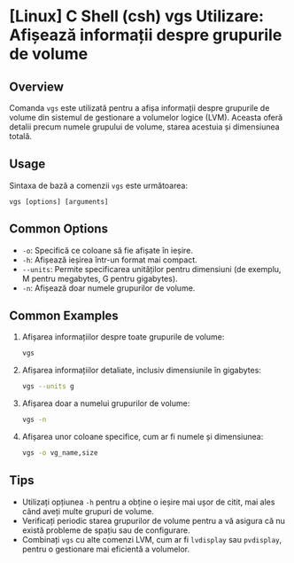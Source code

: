 # [Linux] C Shell (csh) vgs Utilizare: Afișează informații despre grupurile de volume

## Overview
Comanda `vgs` este utilizată pentru a afișa informații despre grupurile de volume din sistemul de gestionare a volumelor logice (LVM). Aceasta oferă detalii precum numele grupului de volume, starea acestuia și dimensiunea totală.

## Usage
Sintaxa de bază a comenzii `vgs` este următoarea:
```
vgs [options] [arguments]
```

## Common Options
- `-o`: Specifică ce coloane să fie afișate în ieșire.
- `-h`: Afișează ieșirea într-un format mai compact.
- `--units`: Permite specificarea unităților pentru dimensiuni (de exemplu, M pentru megabytes, G pentru gigabytes).
- `-n`: Afișează doar numele grupurilor de volume.

## Common Examples
1. Afișarea informațiilor despre toate grupurile de volume:
   ```bash
   vgs
   ```

2. Afișarea informațiilor detaliate, inclusiv dimensiunile în gigabytes:
   ```bash
   vgs --units g
   ```

3. Afișarea doar a numelui grupurilor de volume:
   ```bash
   vgs -n
   ```

4. Afișarea unor coloane specifice, cum ar fi numele și dimensiunea:
   ```bash
   vgs -o vg_name,size
   ```

## Tips
- Utilizați opțiunea `-h` pentru a obține o ieșire mai ușor de citit, mai ales când aveți multe grupuri de volume.
- Verificați periodic starea grupurilor de volume pentru a vă asigura că nu există probleme de spațiu sau de configurare.
- Combinați `vgs` cu alte comenzi LVM, cum ar fi `lvdisplay` sau `pvdisplay`, pentru o gestionare mai eficientă a volumelor.